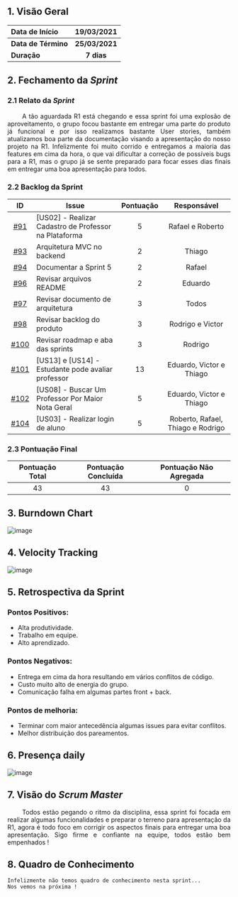 ## 1. <a name="1">Visão Geral</a>

| Data de Início | 19/03/2021 |
|:--|:--:|
| **Data de Término** | **25/03/2021** |
| **Duração** | **7 dias** |

## 2. <a name="2">Fechamento da _Sprint_</a>
### 2.1 <a name="2.1">Relato da _Sprint_</a>
<p align="justify">&emsp;&emsp; 
A tão aguardada R1 está chegando e essa sprint foi uma explosão de aproveitamento, o grupo focou bastante em entregar uma parte do produto já funcional e por isso realizamos bastante User stories, também atualizamos boa parte da documentação visando a apresentação do nosso projeto na R1. Infelizmente foi muito corrido e entregamos a maioria das features em cima da hora, o que vai dificultar a correção de possíveis bugs para a R1, mas o grupo já se sente preparado para focar esses dias finais em entregar uma boa apresentação para todos.
</p>

### 2.2 <a name="2.2">Backlog da Sprint</a>
<!-- Exemplo -->
| ID | Issue | Pontuação | Responsável|
|:--:| ------- | :----: | :----: |
| [#91](https://github.com/fga-eps-mds/2020.2-Anunbis/issues/91) | [US02] - Realizar Cadastro de Professor na Plataforma | 5 | Rafael e Roberto
| [#93](https://github.com/fga-eps-mds/2020.2-Anunbis/issues/93) | Arquitetura MVC no backend | 2 | Thiago
| [#94](https://github.com/fga-eps-mds/2020.2-Anunbis/issues/94) | Documentar a Sprint 5 | 2 | Rafael
| [#96](https://github.com/fga-eps-mds/2020.2-Anunbis/issues/96) | Revisar arquivos README | 2 | Eduardo
| [#97](https://github.com/fga-eps-mds/2020.2-Anunbis/issues/97) | Revisar documento de arquitetura | 3 | Todos
| [#98](https://github.com/fga-eps-mds/2020.2-Anunbis/issues/98) | Revisar backlog do produto | 3 | Rodrigo e Victor
| [#100](https://github.com/fga-eps-mds/2020.2-Anunbis/issues/100) | Revisar roadmap e aba das sprints | 3 | Rodrigo
| [#101](https://github.com/fga-eps-mds/2020.2-Anunbis/issues/101) | [US13] e [US14] - Estudante pode avaliar professor | 13 | Eduardo, Victor e Thiago
| [#102](https://github.com/fga-eps-mds/2020.2-Anunbis/issues/102) | [US08] - Buscar Um Professor Por Maior Nota Geral | 5 | Eduardo, Victor e Thiago
| [#104](https://github.com/fga-eps-mds/2020.2-Anunbis/issues/104) | [US03] - Realizar login de aluno | 5 | Roberto, Rafael, Thiago e Rodrigo


### 2.3 <a name="2.3">Pontuação Final</a>
|Pontuação Total|Pontuação Concluída|Pontuação Não Agregada
|:-:|:-:|:-:|
|43|43|0

## 3. <a name="3">Burndown Chart</a>
![image](https://user-images.githubusercontent.com/74625814/112656598-51fc5d80-8e30-11eb-9a9d-7901f2934c0a.png)


## 4. <a name="4">Velocity Tracking</a>
![image](https://user-images.githubusercontent.com/74625814/112657198-f1215500-8e30-11eb-9ed2-957bb5916eb0.png)

## 5. <a name="5">Retrospectiva da Sprint</a>
### **Pontos Positivos:**
* Alta produtividade.
* Trabalho em equipe.
* Alto aprendizado.

### **Pontos Negativos:**
* Entrega em cima da hora resultando em vários conflitos de código.
* Custo muito alto de energia do grupo.
* Comunicação falha em algumas partes front + back.

### **Pontos de melhoria:**
* Terminar com maior antecedência algumas issues para evitar conflitos.
* Melhor distribuição dos pareamentos.

## 6. <a name="6">Presença daily</a>
![image](https://user-images.githubusercontent.com/74625814/112660205-f3d17980-8e33-11eb-909f-772566454ad5.png)

## 7. <a name="7">Visão do _Scrum Master_</a>

<p align="justify">&emsp;&emsp;
Todos estão pegando o ritmo da disciplina, essa sprint foi focada em realizar algumas funcionalidades e preparar o terreno para apresentação da R1, agora é todo foco em corrigir os aspectos finais para entregar uma boa apresentação. Sigo firme e confiante na equipe, todos estão bem empenhados !
</p>

## 8. <a name="8">Quadro de Conhecimento</a>
```
Infelizmente não temos quadro de conhecimento nesta sprint...
Nos vemos na próxima !
```